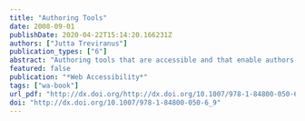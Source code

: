 ```yaml
---
title: "Authoring Tools"
date: 2008-09-01
publishDate: 2020-04-22T15:14:20.166231Z
authors: ["Jutta Treviranus"]
publication_types: ["6"]
abstract: "Authoring tools that are accessible and that enable authors to produce accessible Web content play a critical role in web accessibility. Widespread use of authoring tools that comply to the W3C Authoring Tool Accessibility Guidelines (ATAG) would ensure that even authors who are neither knowledgeable about nor particularly motivated to produce accessible content do so by default. The principles and techniques of ATAG are discussed. Some examples of accessible authoring tools are described including authoring tool content management components such as TinyMCE. Considerations for creating an accessible collaborative environment are also covered. As part of providing accessible content, the debate between system-based personal optimization and one universally accessible site configuration is presented. The issues and potential solutions to address the accessibility crisis presented by the advent of rich internet applications are outlined. This challenge must be met to ensure that a large segment of the population is able to participate in the move toward the web as a two-way communication mechanism."
featured: false
publication: "*Web Accessibility*"
tags: ["wa-book"]
url_pdf: "http://dx.doi.org/http://dx.doi.org/10.1007/978-1-84800-050-6_9"
doi: "http://dx.doi.org/10.1007/978-1-84800-050-6_9"
---
```


